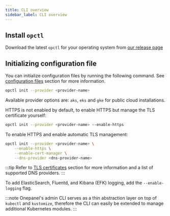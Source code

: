```yaml
---
title: CLI overview
sidebar_label: CLI overview
---
```


## Install `opctl`
Download the latest `opctl` for your operating system from [our release page](https://github.com/onepanelio/core/releases/latest)

## Initializing configuration file
You can initialize configuration files by running the following command. See [configuration files](/docs/deployment/configuration/files) section for more information.

```bash
opctl init --provider <provider-name>
```

Available provider options are: `aks`, `eks` and `gke` for public cloud installations.

HTTPS is not enabled by default, to enable HTTPS but manage the TLS certificate yourself:

```bash
opctl init --provider <provider-name> --enable-https
```

To enable HTTPS and enable automatic TLS management:

```bash
opctl init --provider <provider-name> \
    --enable-https \
    --enable-cert-manager \
    --dns-provider <dns-provider-name>
```

:::tip
Refer to [TLS certificates](/docs/deployment/configuration/tls) section for more information and a list of supported DNS providers.
:::

To add ElasticSearch, Fluentd, and Kibana (EFK) logging, add the `--enable-logging` flag.

:::note
Onepanel's admin CLI serves as a thin abstraction layer on top of `kubectl` and `kustomize`, therefore the CLI can easily be extended to manage additional Kubernetes modules.
:::
